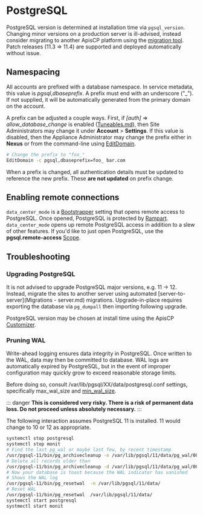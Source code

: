 # PostgreSQL

PostgreSQL version is determined at installation time via `pgsql_version`. Changing minor versions on a production server is ill-advised, instead consider migrating to another ApisCP platform using the [migration tool](Migrations%20-%20server.md). Patch releases (11.3 => 11.4) are supported and deployed automatically without issue.

## Namespacing

All accounts are prefixed with a database namespace. In service metadata, this value is *pgsql*,*dbaseprefix*. A prefix must end with an underscore ("_"). If not supplied, it will be automatically generated from the primary domain on the account. 

A prefix can be adjusted a couple ways. First, if *[auth]* => *allow_database_change* is enabled ([Tuneables.md](Tuneables.md)), then Site Administrators may change it under **Account** > **Settings**. If this value is disabled, then the Appliance Administrator may change the prefix either in **Nexus** or from the command-line using [EditDomain](Plans.md#editdomain).

```bash
# Change the prefix to "foo_"
EditDomain -c pgsql,dbaseprefix=foo_ bar.com
```

When a prefix is changed, all authentication details must be updated to reference the new prefix. These **are not updated** on prefix change.

## Enabling remote connections

`data_center_mode` is a [Bootstrapper](Bootstrapper.md) setting that opens remote access to PostgreSQL. Once opened, PostgreSQL is protected by [Rampart](Rampart.md). `data_center_mode` opens up remote PostgreSQL access in addition to a slew of other features. If you'd like to just open PostgreSQL, use the **pgsql.remote-access** [Scope](Scopes.md).

## Troubleshooting

### Upgrading PostgreSQL

It is not advised to upgrade PostgreSQL major versions, e.g. 11 -> 12. Instead, migrate the sites to another server using automated [server-to-server](Migrations - server.md) migrations. Upgrade-in-place requires exporting the database via `pg_dumpall` then importing following upgrade.

PostgreSQL version may be chosen at install time using the ApisCP [Customizer](https://apiscp.com/#customizer).


### Pruning WAL

Write-ahead logging ensures data integrity in PostgreSQL. Once written to the WAL, data may then be committed to database. WAL logs are automatically expired by PostgreSQL, but in the event of improper configuration may quickly grow to exceed reasonable storage limits.

Before doing so, consult /var/lib/pgsql/XX/data/postgresql.conf settings, specifically max_wal_size and [min_wal_size](https://www.postgresql.org/docs/12/wal-configuration.html).

::: danger
**This is considered very risky. There is a risk of permanent data loss. Do not proceed unless absolutely necessary.**
:::

The following interaction assumes PostgreSQL 11 is installed. 11 would change to 10 or 12 as appropriate.

```bash
systemctl stop postgresql
systemctl stop monit
# Find the last pg_wal or maybe last few, by recent timestamp
/usr/pgsql-11/bin/pg_archivecleanup -n /var/lib/pgsql/11/data/pg_wal/00000001000002320000007E
# Delete all records older than
/usr/pgsql-11/bin/pg_archivecleanup -d /var/lib/pgsql/11/data/pg_wal/00000001000002320000007E
# Now your database is toast because the WAL indicator has vanished
# Shows the WAL log
/usr/pgsql-11/bin/pg_resetwal  -n /var/lib/pgsql/11/data/
# Reset WAL
/usr/pgsql-11/bin/pg_resetwal  /var/lib/pgsql/11/data/
systemctl start postgresql
systmectl start monit
```

